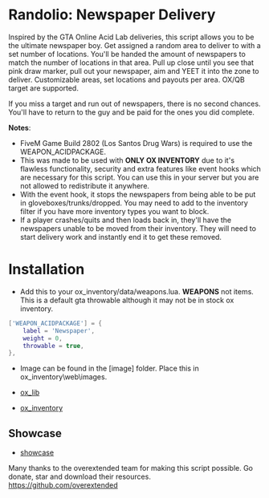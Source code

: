 # Randolio: Newspaper Delivery

Inspired by the GTA Online Acid Lab deliveries, this script allows you to be the ultimate newspaper boy. Get assigned a random area to deliver to with a set number of locations. You'll be handed the amount of newspapers to match the number of locations in that area. Pull up close until you see that pink draw marker, pull out your newspaper, aim and YEET it into the zone to deliver. Customizable areas, set locations and payouts per area. OX/QB target are supported.

If you miss a target and run out of newspapers, there is no second chances. You'll have to return to the guy and be paid for the ones you did complete.

**Notes**:

* FiveM Game Build 2802 (Los Santos Drug Wars) is required to use the WEAPON_ACIDPACKAGE.
* This was made to be used with **ONLY OX INVENTORY** due to it's flawless functionality, security and extra features like event hooks which are necessary for this script. You can use this in your server but you are not allowed to redistribute it anywhere.
* With the event hook, it stops the newspapers from being able to be put in gloveboxes/trunks/dropped. You may need to add to the inventory filter if you have more inventory types you want to block.
* If a player crashes/quits and then loads back in, they'll have the newspapers unable to be moved from their inventory. They will need to start delivery work and instantly end it to get these removed.

# Installation

* Add this to your ox_inventory/data/weapons.lua. **WEAPONS** not items. This is a default gta throwable although it may not be in stock ox inventory.
```lua
['WEAPON_ACIDPACKAGE'] = {
    label = 'Newspaper',
    weight = 0,
    throwable = true,
},
```
* Image can be found in the [image] folder. Place this in ox_inventory\web\images.

* [ox_lib](https://github.com/overextended/ox_lib/releases/)
* [ox_inventory](https://github.com/overextended/ox_inventory/releases/)

## Showcase

* [showcase](https://streamable.com/y7w78q)

Many thanks to the overextended team for making this script possible. Go donate, star and download their resources. https://github.com/overextended